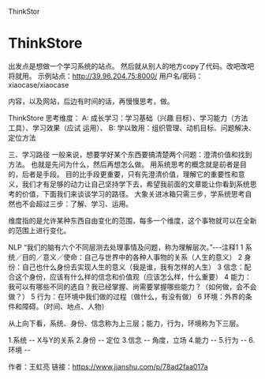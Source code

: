 ThinkStor 
# ThinkStore

出发点是想做一个学习系统的站点。
然后就从别人的地方copy了代码。改吧改吧将就用。
示例站点：http://39.96.204.75:8000/ 
用户名/密码：xiaocase/xiaocase

内容，以及网站，后边有时间的话，再慢慢思考，做。


ThinkStore 
思考维度：
	A: 成长学习：学习基础（兴趣 目标）、学习能力（方法 工具）、学习效果（应试 运用）、
	B: 学以致用：组织管理、动机目标、问题解决、定位方法

三、学习路径
一般来说，想要学好某个东西要搞清楚两个问题：澄清价值和找到方法。
也就是先问为什么，然后再想怎么做。
用系统思考的概念就是前者是目的，后者是手段。
目的比手段更重要，只有先澄清价值，理解它的重要性和意义，我们才有足够的动力让自己坚持学下去，希望我前面的文章能让你看到系统思考的价值，下面我们来谈谈学习的路径。
大象关进冰箱只需三步，学系统思考自然也不会超过三步：了解、学习、运用。


维度指的是允许某种东西自由变化的范围，每多一个维度，这个事物就可以在全新的范围上进行变化。


NLP
“我们的脑有六个不同层测去处理事情及问题，称为理解层次。”---注释1
1 系统／目的／意义／使命：自己与世界中的各种人事物的关系（人生的意义）
2 身份：自己也什么身份去实现人生的意义（我是谁，我有怎样的人生）
3 信念：配合这个身份，应该有什么样的信念和价值观（应该怎么样，什么重要）
4 能力：我可以有哪些不同的选自？我已经掌握、尚需要掌握哪些能力？（如何做，会不会做？）
5 行为：在环境中我们做的过程（做什么，有没有做）
6 环境：外界的条件和障碍。（时间、地点、人物）

从上向下看，系统、身份、信念称为上三层；能力，行为，环境称为下三层。


1.系统 -- X与Y的关系
2.身份 -- 定位
3.信念 -- 角度，立场
4.能力 -- 
5.行为 -- 
6.环境 -- 





作者：王虹亮
链接：https://www.jianshu.com/p/78ad2faa017a
 
